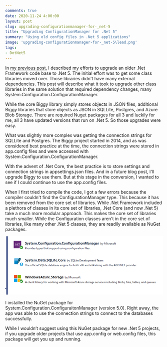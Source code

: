 ```yaml
---
comments: true
date: 2020-11-24 4:00:00
layout: post
slug: upgrading-configurationmanager-for-_net-5
title: "Upgrading ConfigurationManager for .Net 5"
summary: "Using old config files in .Net 5 applications"
image: 'upgrading-configurationmanager-for-_net-5\lead.png' 
tags:
- DotNet5
---
```


In [my previous post](http://humbletoolsmith.com/2020/10/23/upgrading-a-_net-framework-library-to-_net-5/), I described my efforts to upgrade an older .Net Framework code base to .Net 5. The initial effort was to get some class libraries moved over. Those libraries didn't have many external dependencies. This post will describe what it took to upgrade other class libraries in the same solution that required dependency changes, many System.Configuration.ConfigurationManager.

While the core Biggy library simply stores objects in JSON files, additional Biggy libraries that store objects as JSON in SQLLite, Postgres, and Azure Blob Storage. There are required Nuget packages for all 3 and luckily for me, all 3 have updated versions that run on .Net 5. So those upgrades were easy.

What was slightly more complex was getting the connection strings for SQLLite and Postgres. The Biggy project started in 2014, and as was considered best practice at the time, the connection strings were stored in app.config files and were accessed with System.Configuration.ConfigurationManager.

With the advent of .Net Core, the best practice is to store settings and connection strings in appsettings.json files. And in a future blog post, I'll upgrade Biggy to use them. But at this stage in the conversion, I wanted to see if I could continue to use the app.config files.

When I first tried to compile the code, I got a few errors because the compiler couldn't find the ConfigurationManager type. This because it has been removed from the core set of libraries. While .Net Framework included a plethora of classes in its core set of libraries, .Net Core (and now .Net 5) take a much more modular approach. This makes the core set of libraries much smaller. While the Configuration classes aren't in the core set of libraries, like many other .Net 5 classes, they are readily available as NuGet packages. 

[![](/img/posts/upgrading-configurationmanager-for-_net-5/ConfigurationManagerNugetPackage.png)](/img/posts/upgrading-configurationmanager-for-_net-5/ConfigurationManagerNugetPackage.png)

I installed the NuGet package for System.Configuration.ConfiguraitonManager (version 5.0). Right away, the app was able to use the connection strings to connect to the databases successfully.

While I wouldn’t suggest using this NuGet package for new .Net 5 projects, if you upgrade older projects that use app.config or web.config files, this package will get you up and running.




